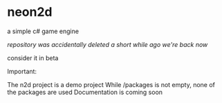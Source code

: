 # neon2d
a simple c# game engine

*repository was accidentally deleted a short while ago*
*we're back now*

consider it in beta

Important:

The n2d project is a demo project
While /packages is not empty, none of the packages are used
Documentation is coming soon
